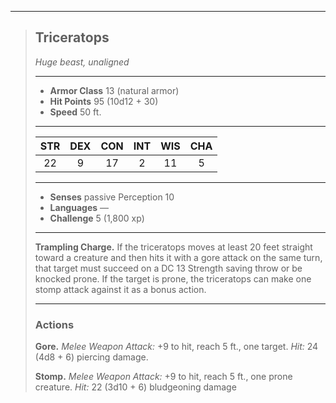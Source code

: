 ***
> ## Triceratops
> *Huge beast, unaligned*
> 
> ***
> 
> - **Armor Class** 13 (natural armor)
> - **Hit Points** 95 (10d12 + 30)
> - **Speed** 50 ft.
> 
> ***
> 
> |STR|DEX|CON|INT|WIS|CHA|
> |:---:|:---:|:---:|:---:|:---:|:---:|
> |22|9|17|2|11|5|
> 
> ***
> 
> - **Senses** passive Perception 10
> - **Languages** —
> - **Challenge** 5 (1,800 xp)
> 
> ***
> 
> **Trampling Charge.** If the triceratops moves at least 20 feet straight toward a creature and then hits it with a gore attack on the same turn, that target must succeed on a DC 13 Strength saving throw or be knocked prone. If the target is prone, the triceratops can make one stomp attack against it as a bonus action.
> 
> ***
> 
> ### Actions
> **Gore.** *Melee Weapon Attack:* +9 to hit, reach 5 ft., one target. *Hit:* 24 (4d8 + 6) piercing damage.
> 
> **Stomp.** *Melee Weapon Attack:* +9 to hit, reach 5 ft., one prone creature. *Hit:* 22 (3d10 + 6) bludgeoning damage